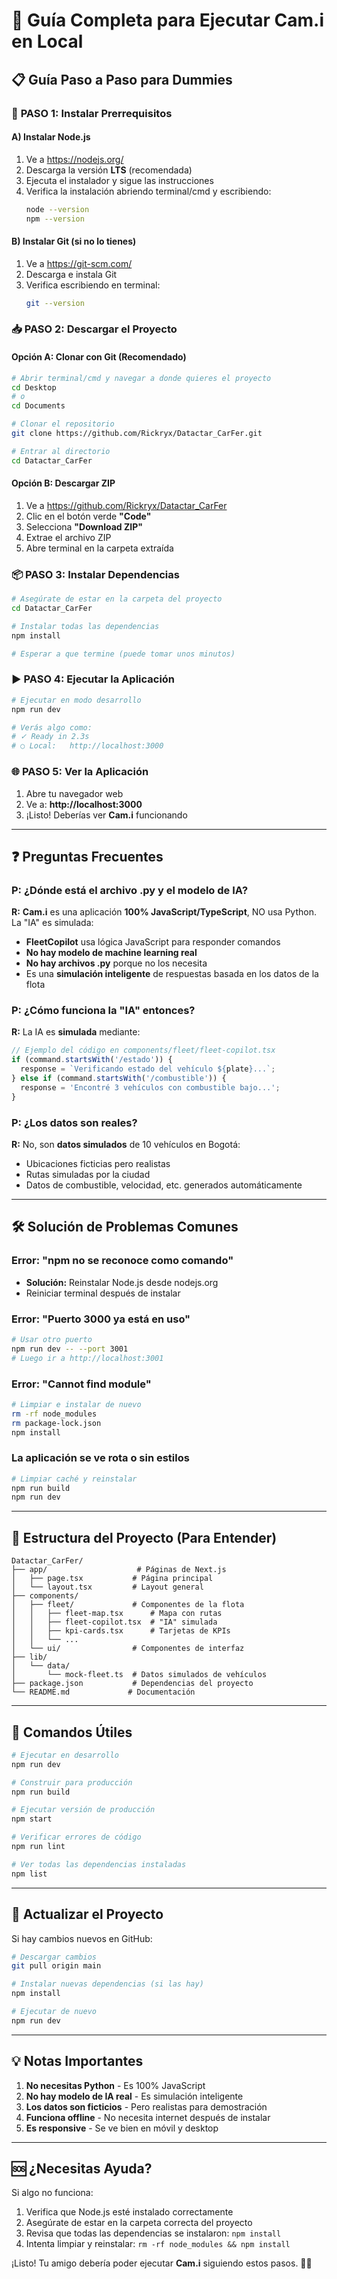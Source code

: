# 🚀 Guía Completa para Ejecutar Cam.i en Local

## 📋 Guía Paso a Paso para Dummies

### 🔧 **PASO 1: Instalar Prerrequisitos**

#### A) Instalar Node.js
1. Ve a https://nodejs.org/
2. Descarga la versión **LTS** (recomendada)
3. Ejecuta el instalador y sigue las instrucciones
4. Verifica la instalación abriendo terminal/cmd y escribiendo:
   ```bash
   node --version
   npm --version
   ```

#### B) Instalar Git (si no lo tienes)
1. Ve a https://git-scm.com/
2. Descarga e instala Git
3. Verifica escribiendo en terminal:
   ```bash
   git --version
   ```

### 📥 **PASO 2: Descargar el Proyecto**

#### Opción A: Clonar con Git (Recomendado)
```bash
# Abrir terminal/cmd y navegar a donde quieres el proyecto
cd Desktop
# o
cd Documents

# Clonar el repositorio
git clone https://github.com/Rickryx/Datactar_CarFer.git

# Entrar al directorio
cd Datactar_CarFer
```

#### Opción B: Descargar ZIP
1. Ve a https://github.com/Rickryx/Datactar_CarFer
2. Clic en el botón verde **"Code"**
3. Selecciona **"Download ZIP"**
4. Extrae el archivo ZIP
5. Abre terminal en la carpeta extraída

### 📦 **PASO 3: Instalar Dependencias**

```bash
# Asegúrate de estar en la carpeta del proyecto
cd Datactar_CarFer

# Instalar todas las dependencias
npm install

# Esperar a que termine (puede tomar unos minutos)
```

### ▶️ **PASO 4: Ejecutar la Aplicación**

```bash
# Ejecutar en modo desarrollo
npm run dev

# Verás algo como:
# ✓ Ready in 2.3s
# ○ Local:   http://localhost:3000
```

### 🌐 **PASO 5: Ver la Aplicación**

1. Abre tu navegador web
2. Ve a: **http://localhost:3000**
3. ¡Listo! Deberías ver **Cam.i** funcionando

---

## ❓ **Preguntas Frecuentes**

### **P: ¿Dónde está el archivo .py y el modelo de IA?**

**R:** **Cam.i** es una aplicación **100% JavaScript/TypeScript**, NO usa Python. La "IA" es simulada:

- **FleetCopilot** usa lógica JavaScript para responder comandos
- **No hay modelo de machine learning real**
- **No hay archivos .py** porque no los necesita
- Es una **simulación inteligente** de respuestas basada en los datos de la flota

### **P: ¿Cómo funciona la "IA" entonces?**

**R:** La IA es **simulada** mediante:
```javascript
// Ejemplo del código en components/fleet/fleet-copilot.tsx
if (command.startsWith('/estado')) {
  response = `Verificando estado del vehículo ${plate}...`;
} else if (command.startsWith('/combustible')) {
  response = 'Encontré 3 vehículos con combustible bajo...';
}
```

### **P: ¿Los datos son reales?**

**R:** No, son **datos simulados** de 10 vehículos en Bogotá:
- Ubicaciones ficticias pero realistas
- Rutas simuladas por la ciudad
- Datos de combustible, velocidad, etc. generados automáticamente

---

## 🛠️ **Solución de Problemas Comunes**

### Error: "npm no se reconoce como comando"
- **Solución:** Reinstalar Node.js desde nodejs.org
- Reiniciar terminal después de instalar

### Error: "Puerto 3000 ya está en uso"
```bash
# Usar otro puerto
npm run dev -- --port 3001
# Luego ir a http://localhost:3001
```

### Error: "Cannot find module"
```bash
# Limpiar e instalar de nuevo
rm -rf node_modules
rm package-lock.json
npm install
```

### La aplicación se ve rota o sin estilos
```bash
# Limpiar caché y reinstalar
npm run build
npm run dev
```

---

## 📁 **Estructura del Proyecto (Para Entender)**

```
Datactar_CarFer/
├── app/                    # Páginas de Next.js
│   ├── page.tsx           # Página principal
│   └── layout.tsx         # Layout general
├── components/
│   ├── fleet/             # Componentes de la flota
│   │   ├── fleet-map.tsx      # Mapa con rutas
│   │   ├── fleet-copilot.tsx  # "IA" simulada
│   │   ├── kpi-cards.tsx      # Tarjetas de KPIs
│   │   └── ...
│   └── ui/                # Componentes de interfaz
├── lib/
│   └── data/
│       └── mock-fleet.ts  # Datos simulados de vehículos
├── package.json           # Dependencias del proyecto
└── README.md             # Documentación
```

---

## 🎯 **Comandos Útiles**

```bash
# Ejecutar en desarrollo
npm run dev

# Construir para producción
npm run build

# Ejecutar versión de producción
npm start

# Verificar errores de código
npm run lint

# Ver todas las dependencias instaladas
npm list
```

---

## 🔄 **Actualizar el Proyecto**

Si hay cambios nuevos en GitHub:
```bash
# Descargar cambios
git pull origin main

# Instalar nuevas dependencias (si las hay)
npm install

# Ejecutar de nuevo
npm run dev
```

---

## 💡 **Notas Importantes**

1. **No necesitas Python** - Es 100% JavaScript
2. **No hay modelo de IA real** - Es simulación inteligente
3. **Los datos son ficticios** - Pero realistas para demostración
4. **Funciona offline** - No necesita internet después de instalar
5. **Es responsive** - Se ve bien en móvil y desktop

---

## 🆘 **¿Necesitas Ayuda?**

Si algo no funciona:
1. Verifica que Node.js esté instalado correctamente
2. Asegúrate de estar en la carpeta correcta del proyecto
3. Revisa que todas las dependencias se instalaron: `npm install`
4. Intenta limpiar y reinstalar: `rm -rf node_modules && npm install`

¡Listo! Tu amigo debería poder ejecutar **Cam.i** siguiendo estos pasos. 🚛✨
